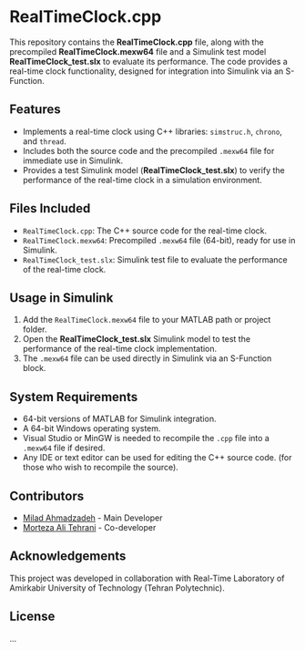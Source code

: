 # RealTimeClock.cpp

This repository contains the **RealTimeClock.cpp** file, along with the precompiled **RealTimeClock.mexw64** file and a Simulink test model **RealTimeClock_test.slx** to evaluate its performance. The code provides a real-time clock functionality, designed for integration into Simulink via an S-Function.

## Features
- Implements a real-time clock using C++ libraries: `simstruc.h`, `chrono`, and `thread`.
- Includes both the source code and the precompiled `.mexw64` file for immediate use in Simulink.
- Provides a test Simulink model (**RealTimeClock_test.slx**) to verify the performance of the real-time clock in a simulation environment.

## Files Included
- `RealTimeClock.cpp`: The C++ source code for the real-time clock.
- `RealTimeClock.mexw64`: Precompiled `.mexw64` file (64-bit), ready for use in Simulink.
- `RealTimeClock_test.slx`: Simulink test file to evaluate the performance of the real-time clock.

## Usage in Simulink

1. Add the `RealTimeClock.mexw64` file to your MATLAB path or project folder.
2. Open the **RealTimeClock_test.slx** Simulink model to test the performance of the real-time clock implementation.
3. The `.mexw64` file can be used directly in Simulink via an S-Function block.

## System Requirements
- 64-bit versions of MATLAB for Simulink integration.
- A 64-bit Windows operating system.
- Visual Studio or MinGW is needed to recompile the `.cpp` file into a `.mexw64` file if desired.
- Any IDE or text editor can be used for editing the C++ source code. (for those who wish to recompile the source).

## Contributors

- [Milad Ahmadzadeh](https://github.com/milad-a1990) - Main Developer
- [Morteza Ali Tehrani](https://github.com/morteza-ali-tehrani) - Co-developer

## Acknowledgements

This project was developed in collaboration with Real-Time Laboratory of Amirkabir University of Technology (Tehran Polytechnic).

## License

...